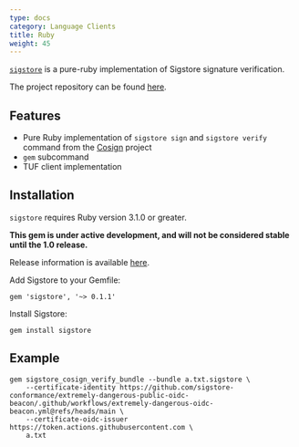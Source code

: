 ```yaml
---
type: docs
category: Language Clients
title: Ruby
weight: 45
---
```

[`sigstore`](https://rubygems.org/gems/sigstore) is a pure-ruby implementation of Sigstore signature verification.

The project repository can be found [here](https://github.com/sigstore/sigstore-ruby#sigstore).

## Features

- Pure Ruby implementation of `sigstore sign` and `sigstore verify` command from the [Cosign](../../cosign/verifying/verify) project
- `gem` subcommand
- TUF client implementation

## Installation

`sigstore` requires Ruby version 3.1.0 or greater.

**This gem is under active development, and will not be considered stable until the 1.0 release.**

Release information is available [here](https://github.com/sigstore/sigstore-ruby/releases).

Add Sigstore to your Gemfile:

```console
gem 'sigstore', '~> 0.1.1'
```

Install Sigstore:

```console
gem install sigstore
```

## Example

```console
gem sigstore_cosign_verify_bundle --bundle a.txt.sigstore \
    --certificate-identity https://github.com/sigstore-conformance/extremely-dangerous-public-oidc-beacon/.github/workflows/extremely-dangerous-oidc-beacon.yml@refs/heads/main \
    --certificate-oidc-issuer https://token.actions.githubusercontent.com \
    a.txt
```